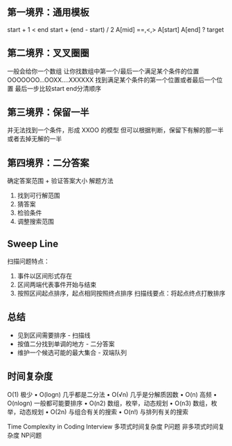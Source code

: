 ## 第一境界：通用模板
start + 1 < end
start + (end - start) / 2
A[mid] ==,<,>
A[start] A[end] ? target

## 第二境界：叉叉圈圈
一般会给你一个数组
让你找数组中第一个/最后一个满足某个条件的位置
OOOOOOO...OOXX….XXXXXX
找到满足某个条件的第一个位置或者最后一个位置
最后一步比较start end分清顺序

## 第三境界：保留一半
并无法找到一个条件，形成 XXOO 的模型
但可以根据判断，保留下有解的那一半或者去掉无解的一半

## 第四境界：二分答案
确定答案范围 + 验证答案大小
解题方法
1. 找到可行解范围
2. 猜答案
3. 检验条件
4. 调整搜索范围

## Sweep Line
扫描问题特点：
1. 事件以区间形式存在
2. 区间两端代表事件开始与结束
3. 按照区间起点排序，起点相同按照终点排序
扫描线要点：将起点终点打散排序

## 总结
- 见到区间需要排序 - 扫描线
- 按值二分找到单调的地方 - 二分答案
- 维护一个候选可能的最大集合 - 双端队列

## 时间复杂度
O(1) 极少
• O(logn) 几乎都是二分法
• O(√n) 几乎是分解质因数
• O(n) 高频
• O(nlogn) 一般都可能要排序
• O(n2) 数组，枚举，动态规划
• O(n3) 数组，枚举，动态规划
• O(2n) 与组合有关的搜索
• O(n!) 与排列有关的搜索

Time Complexity in Coding Interview
多项式时间复杂度
P问题
非多项式时间复杂度
NP问题